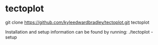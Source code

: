 # tectoplot

git clone https://github.com/kyleedwardbradley/tectoplot.git tectoplot

Installation and setup information can be found by running:
./tectoplot -setup
